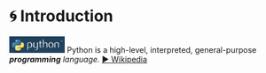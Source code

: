 # 🌀 Introduction  

<img src="https://github.com/MK316/workshop22/raw//main/img/pythonlogo.png" width="100" height="30"> Python is a high-level, interpreted, general-purpose _**programming** language._ [▶️ Wikipedia]("https://en.wikipedia.org/wiki/Python_(programming_language)")  
